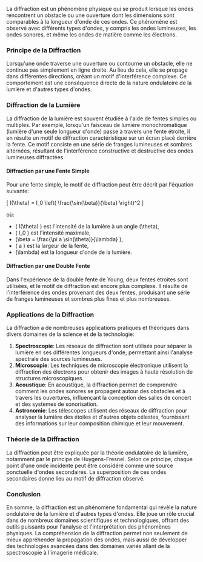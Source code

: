La diffraction est un phénomène physique qui se produit lorsque les ondes rencontrent un obstacle ou une ouverture dont les dimensions sont comparables à la longueur d'onde de ces ondes. Ce phénomène est observé avec différents types d'ondes, y compris les ondes lumineuses, les ondes sonores, et même les ondes de matière comme les électrons.

### Principe de la Diffraction

Lorsqu'une onde traverse une ouverture ou contourne un obstacle, elle ne continue pas simplement en ligne droite. Au lieu de cela, elle se propage dans différentes directions, créant un motif d'interférence complexe. Ce comportement est une conséquence directe de la nature ondulatoire de la lumière et d'autres types d'ondes.

### Diffraction de la Lumière

La diffraction de la lumière est souvent étudiée à l'aide de fentes simples ou multiples. Par exemple, lorsqu'un faisceau de lumière monochromatique (lumière d'une seule longueur d'onde) passe à travers une fente étroite, il en résulte un motif de diffraction caractéristique sur un écran placé derrière la fente. Ce motif consiste en une série de franges lumineuses et sombres alternées, résultant de l'interférence constructive et destructive des ondes lumineuses diffractées.

#### Diffraction par une Fente Simple

Pour une fente simple, le motif de diffraction peut être décrit par l'équation suivante:

\[ I(\theta) = I_0 \left( \frac{\sin(\beta)}{\beta} \right)^2 \]

où:
- \( I(\theta) \) est l'intensité de la lumière à un angle \(\theta\),
- \( I_0 \) est l'intensité maximale,
- \(\beta = \frac{\pi a \sin(\theta)}{\lambda} \),
- \( a \) est la largeur de la fente,
- \(\lambda\) est la longueur d'onde de la lumière.

#### Diffraction par une Double Fente

Dans l'expérience de la double fente de Young, deux fentes étroites sont utilisées, et le motif de diffraction est encore plus complexe. Il résulte de l'interférence des ondes provenant des deux fentes, produisant une série de franges lumineuses et sombres plus fines et plus nombreuses.

### Applications de la Diffraction

La diffraction a de nombreuses applications pratiques et théoriques dans divers domaines de la science et de la technologie:

1. **Spectroscopie**: Les réseaux de diffraction sont utilisés pour séparer la lumière en ses différentes longueurs d'onde, permettant ainsi l'analyse spectrale des sources lumineuses.
2. **Microscopie**: Les techniques de microscopie électronique utilisent la diffraction des électrons pour obtenir des images à haute résolution de structures microscopiques.
3. **Acoustique**: En acoustique, la diffraction permet de comprendre comment les ondes sonores se propagent autour des obstacles et à travers les ouvertures, influençant la conception des salles de concert et des systèmes de sonorisation.
4. **Astronomie**: Les télescopes utilisent des réseaux de diffraction pour analyser la lumière des étoiles et d'autres objets célestes, fournissant des informations sur leur composition chimique et leur mouvement.

### Théorie de la Diffraction

La diffraction peut être expliquée par la théorie ondulatoire de la lumière, notamment par le principe de Huygens-Fresnel. Selon ce principe, chaque point d'une onde incidente peut être considéré comme une source ponctuelle d'ondes secondaires. La superposition de ces ondes secondaires donne lieu au motif de diffraction observé.

### Conclusion

En somme, la diffraction est un phénomène fondamental qui révèle la nature ondulatoire de la lumière et d'autres types d'ondes. Elle joue un rôle crucial dans de nombreux domaines scientifiques et technologiques, offrant des outils puissants pour l'analyse et l'interprétation des phénomènes physiques. La compréhension de la diffraction permet non seulement de mieux appréhender la propagation des ondes, mais aussi de développer des technologies avancées dans des domaines variés allant de la spectroscopie à l'imagerie médicale.
